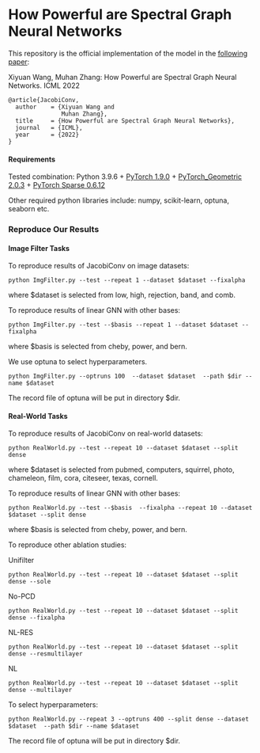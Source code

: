# How Powerful are Spectral Graph Neural Networks

This repository is the official implementation of the model in the [following paper](https://arxiv.org/abs/2205.11172v1):

Xiyuan Wang, Muhan Zhang: How Powerful are Spectral Graph Neural Networks. ICML 2022

```{bibtex}
@article{JacobiConv,
  author    = {Xiyuan Wang and
               Muhan Zhang},
  title     = {How Powerful are Spectral Graph Neural Networks},
  journal   = {ICML},
  year      = {2022}
}
```

#### Requirements

Tested combination: Python 3.9.6 + [PyTorch 1.9.0](https://pytorch.org/get-started/previous-versions/) + [PyTorch_Geometric 2.0.3](https://pytorch-geometric.readthedocs.io/en/latest/notes/installation.html) + [PyTorch Sparse 0.6.12](https://github.com/rusty1s/pytorch_sparse)

Other required python libraries include: numpy, scikit-learn, optuna, seaborn etc.

### Reproduce Our Results

#### Image Filter Tasks

To reproduce results of JacobiConv on image datasets:

```
python ImgFilter.py --test --repeat 1 --dataset $dataset --fixalpha
```

where $dataset is selected from low, high, rejection, band, and comb.

To reproduce results of linear GNN with other bases:

```
python ImgFilter.py --test --$basis --repeat 1 --dataset $dataset --fixalpha
```

where $basis is selected from cheby, power, and bern.

We use optuna to select hyperparameters.

```
python ImgFilter.py --optruns 100  --dataset $dataset  --path $dir --name $dataset
```

The record file of optuna will be put in directory $dir.

#### Real-World Tasks

To reproduce results of JacobiConv on real-world datasets:

```
python RealWorld.py --test --repeat 10 --dataset $dataset --split dense
```

where $dataset is selected from pubmed, computers, squirrel, photo, chameleon, film, cora, citeseer, texas, cornell.

To reproduce results of linear GNN with other bases:

```
python RealWorld.py --test --$basis  --fixalpha --repeat 10 --dataset $dataset --split dense
```

where $basis is selected from cheby, power, and bern.

To reproduce other ablation studies:

Unifilter

```
python RealWorld.py --test --repeat 10 --dataset $dataset --split dense --sole
```

No-PCD

```
python RealWorld.py --test --repeat 10 --dataset $dataset --split dense --fixalpha
```

NL-RES

```
python RealWorld.py --test --repeat 10 --dataset $dataset --split dense --resmultilayer
```

NL

```
python RealWorld.py --test --repeat 10 --dataset $dataset --split dense --multilayer
```

To select hyperparameters:

```
python RealWorld.py --repeat 3 --optruns 400 --split dense --dataset $dataset  --path $dir --name $dataset
```

The record file of optuna will be put in directory $dir.
